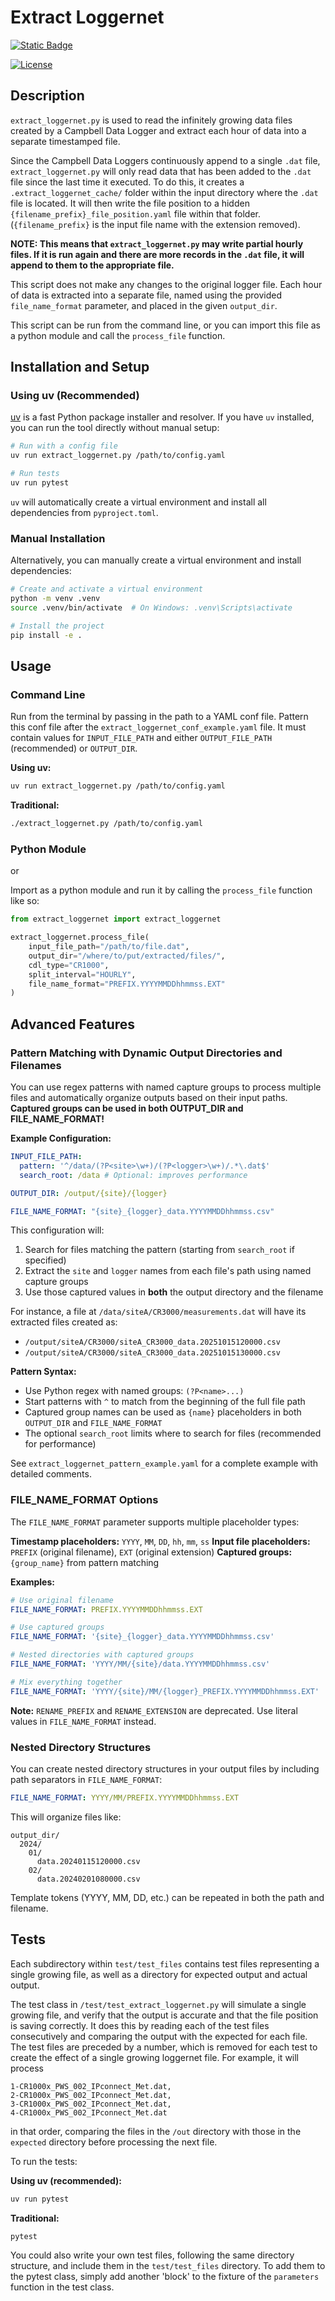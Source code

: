 # Extract Loggernet

[![Static Badge](https://img.shields.io/badge/DOI-10.11578/dc.20240322.9-blue)](https://doi.org/10.11578/dc.20240322.9)

[![License](https://img.shields.io/badge/License-BSD_2--Clause-orange.svg)](https://opensource.org/licenses/BSD-2-Clause)

## Description

`extract_loggernet.py` is used to read the infinitely growing data files created by a Campbell Data Logger and extract each hour of data into a separate timestamped file.

Since the Campbell Data Loggers continuously append to a single `.dat` file, `extract_loggernet.py` will only read data that has been added to the `.dat` file since the last time it executed. To do this, it creates a `.extract_loggernet_cache/` folder within the input directory where the `.dat` file is located. It will then write the file position to a hidden
`{filename_prefix}_file_position.yaml` file within that folder. (`{filename_prefix}` is the input file name with the extension removed).

**NOTE: This means that `extract_loggernet.py` may write partial hourly files. If it is run again and there are more records in the `.dat` file, it will append to them to the appropriate file.**

This script does not make any changes to the original logger file. Each hour of data is extracted into a separate file, named using the provided `file_name_format` parameter, and placed in the given `output_dir`.

This script can be run from the command line, or you can import this file as a python module and call the `process_file` function.

## Installation and Setup

### Using uv (Recommended)

[uv](https://github.com/astral-sh/uv) is a fast Python package installer and resolver. If you have `uv` installed, you can run the tool directly without manual setup:

```bash
# Run with a config file
uv run extract_loggernet.py /path/to/config.yaml

# Run tests
uv run pytest
```

`uv` will automatically create a virtual environment and install all dependencies from `pyproject.toml`.

### Manual Installation

Alternatively, you can manually create a virtual environment and install dependencies:

```bash
# Create and activate a virtual environment
python -m venv .venv
source .venv/bin/activate  # On Windows: .venv\Scripts\activate

# Install the project
pip install -e .
```

## Usage

### Command Line

Run from the terminal by passing in the path to a YAML conf file. Pattern this conf file after the `extract_loggernet_conf_example.yaml` file. It must contain values for `INPUT_FILE_PATH` and either `OUTPUT_FILE_PATH` (recommended) or `OUTPUT_DIR`.

**Using uv:**

```bash
uv run extract_loggernet.py /path/to/config.yaml
```

**Traditional:**

```bash
./extract_loggernet.py /path/to/config.yaml
```

### Python Module

or

Import as a python module and run it by calling the `process_file` function like so:

```python
from extract_loggernet import extract_loggernet

extract_loggernet.process_file(
    input_file_path="/path/to/file.dat",
    output_dir="/where/to/put/extracted/files/",
    cdl_type="CR1000",
    split_interval="HOURLY",
    file_name_format="PREFIX.YYYYMMDDhhmmss.EXT"
)
```

## Advanced Features

### Pattern Matching with Dynamic Output Directories and Filenames

You can use regex patterns with named capture groups to process multiple files and automatically organize outputs based on their input paths. **Captured groups can be used in both OUTPUT_DIR and FILE_NAME_FORMAT!**

**Example Configuration:**

```yaml
INPUT_FILE_PATH:
  pattern: '^/data/(?P<site>\w+)/(?P<logger>\w+)/.*\.dat$'
  search_root: /data # Optional: improves performance

OUTPUT_DIR: /output/{site}/{logger}

FILE_NAME_FORMAT: "{site}_{logger}_data.YYYYMMDDhhmmss.csv"
```

This configuration will:

1. Search for files matching the pattern (starting from `search_root` if specified)
2. Extract the `site` and `logger` names from each file's path using named capture groups
3. Use those captured values in **both** the output directory and the filename

For instance, a file at `/data/siteA/CR3000/measurements.dat` will have its extracted files created as:

- `/output/siteA/CR3000/siteA_CR3000_data.20251015120000.csv`
- `/output/siteA/CR3000/siteA_CR3000_data.20251015130000.csv`

**Pattern Syntax:**

- Use Python regex with named groups: `(?P<name>...)`
- Start patterns with `^` to match from the beginning of the full file path
- Captured group names can be used as `{name}` placeholders in both `OUTPUT_DIR` and `FILE_NAME_FORMAT`
- The optional `search_root` limits where to search for files (recommended for performance)

See `extract_loggernet_pattern_example.yaml` for a complete example with detailed comments.

### FILE_NAME_FORMAT Options

The `FILE_NAME_FORMAT` parameter supports multiple placeholder types:

**Timestamp placeholders:** `YYYY`, `MM`, `DD`, `hh`, `mm`, `ss`
**Input file placeholders:** `PREFIX` (original filename), `EXT` (original extension)
**Captured groups:** `{group_name}` from pattern matching

**Examples:**

```yaml
# Use original filename
FILE_NAME_FORMAT: PREFIX.YYYYMMDDhhmmss.EXT

# Use captured groups
FILE_NAME_FORMAT: '{site}_{logger}_data.YYYYMMDDhhmmss.csv'

# Nested directories with captured groups
FILE_NAME_FORMAT: 'YYYY/MM/{site}/data.YYYYMMDDhhmmss.csv'

# Mix everything together
FILE_NAME_FORMAT: 'YYYY/{site}/MM/{logger}_PREFIX.YYYYMMDDhhmmss.EXT'
```

**Note:** `RENAME_PREFIX` and `RENAME_EXTENSION` are deprecated. Use literal values in `FILE_NAME_FORMAT` instead.

### Nested Directory Structures

You can create nested directory structures in your output files by including path separators in `FILE_NAME_FORMAT`:

```yaml
FILE_NAME_FORMAT: YYYY/MM/PREFIX.YYYYMMDDhhmmss.EXT
```

This will organize files like:

```text
output_dir/
  2024/
    01/
      data.20240115120000.csv
    02/
      data.20240201080000.csv
```

Template tokens (YYYY, MM, DD, etc.) can be repeated in both the path and filename.

## Tests

Each subdirectory within `test/test_files` contains test files representing a single growing file, as well as a directory for expected output and actual output.

The test class in `/test/test_extract_loggernet.py` will simulate a single growing file, and verify that the output is accurate and that the file position is saving correctly. It does this by reading each of the test files consecutively and comparing the output with the expected for each file. The test files are preceded by a number, which is removed for each test to create the effect of a single growing loggernet file. For example, it will process

```text
1-CR1000x_PWS_002_IPconnect_Met.dat,
2-CR1000x_PWS_002_IPconnect_Met.dat,
3-CR1000x_PWS_002_IPconnect_Met.dat,
4-CR1000x_PWS_002_IPconnect_Met.dat
```

in that order, comparing the files in the `/out` directory with those in the `expected` directory before processing the next file.

To run the tests:

**Using uv (recommended):**

```bash
uv run pytest
```

**Traditional:**

```bash
pytest
```

You could also write your own test files, following the same directory structure, and include them in the `test/test_files` directory. To add them to the pytest class, simply add another 'block' to the fixture of the `parameters` function in the test class.
